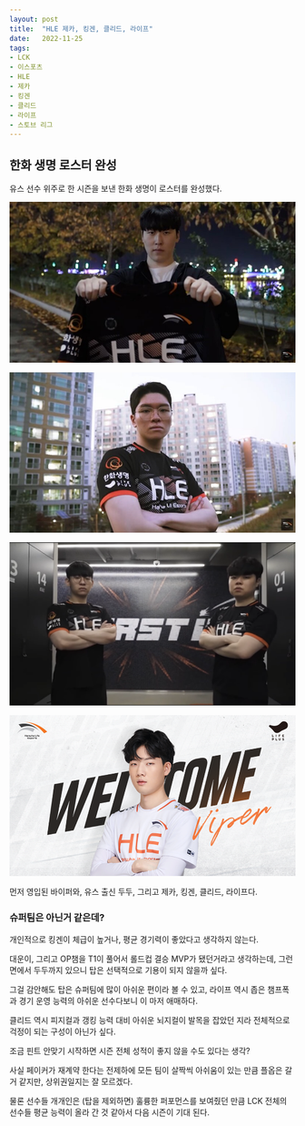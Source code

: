 ```yaml
---
layout: post
title:  "HLE 제카, 킹겐, 클리드, 라이프"
date:   2022-11-25
tags:
- LCK
- 이스포츠
- HLE
- 제카
- 킹겐
- 클리드
- 라이프
- 스토브 리그
---
```


## 한화 생명 로스터 완성

유스 선수 위주로 한 시즌을 보낸 한화 생명이 로스터를 완성했다.

![Zeka](../img/2022/lck/hle_zeka.jpg)

![Kingen](../img/2022/lck/hle_kingen.jpg)

![Clid, Life](../img/2022/lck/hle_clid_life.png)

![Viper](../img/2022/lck/return_viper_01.png)

먼저 영입된 바이퍼와, 유스 출신 두두, 그리고 제카, 킹겐, 클리드, 라이프다.

### 슈퍼팀은 아닌거 같은데?

개인적으로 킹겐이 체급이 높거나, 평균 경기력이 좋았다고 생각하지 않는다.

대운이, 그리고 OP챔을 T1이 풀어서 롤드컵 결승 MVP가 됐던거라고 생각하는데, 그런 면에서 두두까지 있으니 탑은 선택적으로 기용이 되지 않을까 싶다.

그걸 감안해도 탑은 슈퍼팀에 많이 아쉬운 편이라 볼 수 있고, 라이프 역시 좁은 챔프폭과 경기 운영 능력의 아쉬운 선수다보니 이 마저 애매하다.

클리드 역시 피지컬과 갱킹 능력 대비 아쉬운 뇌지컬이 발목을 잡았던 지라 전체적으로 걱정이 되는 구성이 아닌가 싶다.

조금 핀트 안맞기 시작하면 시즌 전체 성적이 좋지 않을 수도 있다는 생각?

사실 페이커가 재계약 한다는 전제하에 모든 팀이 살짝씩 아쉬움이 있는 만큼 플옵은 갈거 같지만, 상위권일지는 잘 모르겠다.

물론 선수들 개개인은 (탑을 제외하면) 훌륭한 퍼포먼스를 보여줬던 만큼 LCK 전체의 선수들 평균 능력이 올라 간 것 같아서 다음 시즌이 기대 된다.